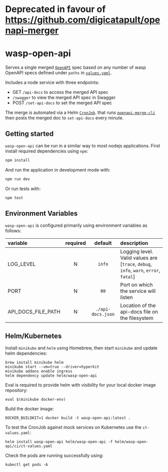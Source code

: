 # Deprecated in favour of https://github.com/digicatapult/openapi-merger
# wasp-open-api

Serves a single merged [`OpenAPI`](https://swagger.io/specification/) spec based on any number of wasp OpenAPI specs defined under `paths` in [`values.yaml`](helm/wasp-open-api/values.yaml).

Includes a node service with three endpoints:
- GET `/api-docs` to access the merged API spec
- `/swagger` to view the merged API spec in Swagger
- POST `/set-api-docs` to set the merged API spec

The merge is automated via a Helm [`CronJob`](helm/wasp-open-api/templates/cronjob.yaml). that runs [`openapi-merge-cli`](https://www.npmjs.com/package/openapi-merge-cli) then posts the merged doc to `set-api-docs` every minute.

## Getting started

`wasp-open-api` can be run in a similar way to most nodejs applications. First install required dependencies using `npm`:

```sh
npm install
```

And run the application in development mode with:

```sh
npm run dev
```

Or run tests with:

```sh
npm test
```

## Environment Variables

`wasp-open-api` is configured primarily using environment variables as follows:

| variable  | required | default | description                                                                          |
| :-------- | :------: | :-----: | :----------------------------------------------------------------------------------- |
| LOG_LEVEL |    N     | `info`  | Logging level. Valid values are [`trace`, `debug`, `info`, `warn`, `error`, `fatal`] |
| PORT      |    N     |  `80`   | Port on which the service will listen                                                |
| API_DOCS_FILE_PATH|   N   |   `./api-docs.json` | Location of the api-docs file on the filesystem |

## Helm/Kubernetes

Install `minikube` and `helm` using Homebrew, then start `minikube` and update helm dependencies:
```
brew install minikube helm
minikube start --vm=true --driver=hyperkit
minikube addons enable ingress
helm dependency update helm/wasp-open-api
```

Eval is required to provide helm with visibility for your local docker image repository:
```
eval $(minikube docker-env)
```

Build the docker image:
```
DOCKER_BUILDKIT=1 docker build -t wasp-open-api:latest .
```

To test the CronJob against mock services on Kubernetes use the `ct-values.yaml`:
```
helm install wasp-open-api helm/wasp-open-api -f helm/wasp-open-api/ci/ct-values.yaml
```

Check the pods are running successfully using:
```
kubectl get pods -A
```
